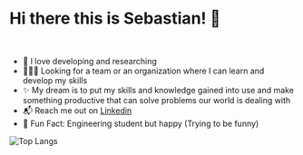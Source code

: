 # Hi there this is Sebastian! 👋
<br>

* 💙 I love developing and researching
* 🧑‍🤝‍🧑 Looking for a team or an organization where I can learn and develop my skills
* ✨ My dream is to put my skills and knowledge gained into use and make something productive that can solve problems our world is dealing with
* 📬 Reach me out on [Linkedin](https://www.linkedin.com/in/sebastian-campos-marcenal/) 
* 🐤 Fun Fact: Engineering student but happy (Trying to be funny)

![Top Langs](https://github-readme-stats.vercel.app/api/top-langs/?username=sebas-cam&layout=compact&custom_title=Lenguajes&nbsp;m%C3%A1s&nbsp;utilizados%20%E2%8C%A8%EF%B8%8F&bg_color=100,104b89,525252&title_color=fff&text_color=fff)

